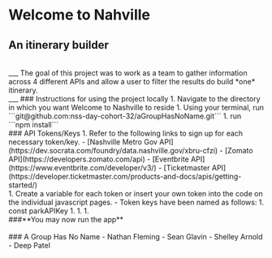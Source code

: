 # Welcome to Nahville
## An itinerary builder
<br>
___
The goal of this project was to work as a team to gather information across 4 different APIs and allow a user to filter the results do build *one* itinerary.
<br>
___
### Instructions for using the project locally
1. Navigate to the directory in which you want Welcome to Nashville to reside
1. Using your terminal, run ```git@github.com:nss-day-cohort-32/aGroupHasNoName.git```
1. run ```npm install```
<br>
### API Tokens/Keys
1. Refer to the following links to sign up for each necessary token/key. 
    - [Nashville Metro Gov API](https://dev.socrata.com/foundry/data.nashville.gov/xbru-cfzi)
    - [Zomato API](https://developers.zomato.com/api)
    - [Eventbrite API](https://www.eventbrite.com/developer/v3/)
    - [Ticketmaster API](https://developer.ticketmaster.com/products-and-docs/apis/getting-started/)
<br>
1. Create a variable for each token or insert your own token into the code on the individual javascript pages. 
    - Token keys have been named as follows:
        1. const parkAPIKey
        1. 
        1. 
        1. 
<br>
###**You may now run the app**
<br>
<br>
### A Group Has No Name
- Nathan Fleming
- Sean Glavin
- Shelley Arnold
- Deep Patel